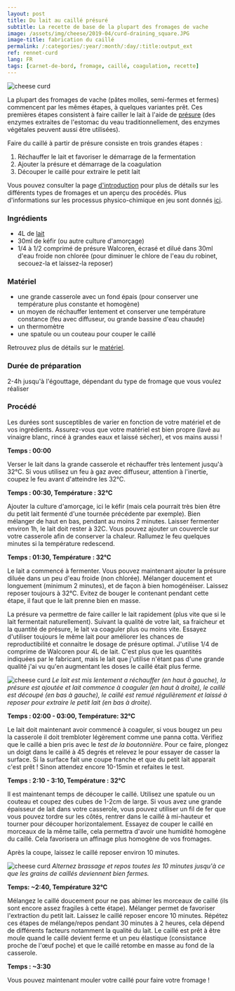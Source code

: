 ```yaml
---
layout: post
title: Du lait au caillé présuré
subtitle: La recette de base de la plupart des fromages de vache
image: /assets/img/cheese/2019-04/curd-draining_square.JPG
image-title: fabrication du caillé
permalink: /:categories/:year/:month/:day/:title:output_ext
ref: rennet-curd
lang: FR
tags: [carnet-de-bord, fromage, caillé, coagulation, recette]
---
```


![cheese curd]({{site.baseurl}}/assets/img/cheese/2019-04/curd-draining.JPG)

<!--excerpt.start-->
La plupart des fromages de vache (pâtes molles, semi-fermes et fermes) commencent par les mêmes étapes, à quelques variantes prêt. 
Ces premières étapes consistent à faire cailler le lait à l'aide de [présure]({{site.baseurl}}/2019/03/04/kit-minimal.html) (des enzymes extraites de l'estomac du veau traditionnellement, des enzymes végétales peuvent aussi être utilisées). 

Faire du caillé à partir de présure consiste en trois grandes étapes :
1. Réchauffer le lait et favoriser le démarrage de la fermentation
2. Ajouter la présure et démarrage de la coagulation
3. Découper le caillé pour extraire le petit lait
<!--excerpt.end-->

Vous pouvez consulter la page [d'introduction]({{site.baseurl}}/fr/bases) pour plus de détails sur les différents types de fromages et un aperçu des procédés.
Plus d'informations sur les processus physico-chimique en jeu sont donnés [ici]({{site.baseurl}}/2019/05/01/coagulation-du-lait).

### Ingrédients

- 4L de [lait]({{site.baseurl}}/2019/03/02/raw-milk.html)
- 30ml de kéfir (ou autre culture d'amorçage)
- 1/4 à 1/2 comprimé de présure Walcoren, écrasé et dilué dans 30ml d'eau froide non chlorée (pour diminuer le chlore de l'eau du robinet, secouez-la et laissez-la reposer)

### Matériel

- une grande casserole avec un fond épais (pour conserver une température plus constante et homogène)
- un moyen de réchauffer lentement et conserver une température constance (feu avec diffuseur, ou grande bassine d'eau chaude)
- un thermomètre
- une spatule ou un couteau pour couper le caillé

Retrouvez plus de détails sur le [matériel]({{site.baseurl}}/2019/03/04/kit-minimal.html).

### Durée de préparation

2-4h jusqu'à l'égouttage, dépendant du type de fromage que vous voulez réaliser

### Procédé

Les durées sont susceptibles de varier en fonction de votre matériel et de vos ingrédients.
Assurez-vous que votre matériel est bien propre (lavé au vinaigre blanc, rincé à grandes eaux et laissé sécher), et vos mains aussi !

**Temps : 00:00**

Verser le lait dans la grande casserole et réchauffer très lentement jusqu'à 32°C. Si vous utilisez un feu à gaz avec diffuseur, attention à l'inertie, coupez le feu avant d'atteindre les 32°C.

**Temps : 00:30, Température : 32°C**

Ajouter la culture d'amorçage, ici le kéfir (mais cela pourrait très bien être du petit lait fermenté d'une tournée précédente par exemple). Bien mélanger de haut en bas, pendant au moins 2 minutes. Laisser fermenter environ 1h, le lait doit rester à 32C. Vous pouvez ajouter un couvercle sur votre casserole afin de conserver la chaleur. Rallumez le feu quelques minutes si la température redescend.

**Temps : 01:30, Température : 32°C** 

Le lait a commencé à fermenter. Vous pouvez maintenant ajouter la présure diluée dans un peu d'eau froide (non chlorée). 
Mélanger doucement et longuement (minimum 2 minutes), et de façon à bien homogénéiser. Laissez reposer toujours à 32°C. 
Evitez de bouger le contenant pendant cette étape, il faut que le lait prenne bien en masse.

La présure va permettre de faire cailler le lait rapidement (plus vite que si le lait fermentait naturellement). 
Suivant la qualité de votre lait, sa fraicheur et la quantité de présure, le lait va coaguler plus ou moins vite. 
Essayez d'utiliser toujours le même lait pour améliorer les chances de reproductibilité et connaitre le dosage de présure optimal. 
J'utilise 1/4 de comprime de Walcoren pour 4L de lait. C'est plus que les quantités indiquées par le fabricant, 
mais le lait que j'utilise n'étant pas d'une grande qualité j'ai vu qu'en augmentant les doses le caillé était plus ferme.

![cheese curd]({{site.baseurl}}/assets/img/cheese/2019-04/cheese-cut.jpg)
*Le lait est mis lentement a réchauffer (en haut à gauche), la présure est ajoutée et lait commence à coaguler (en haut à droite), le caillé est découpé (en bas à gauche), le caillé est remué régulièrement et laissé à reposer pour extraire le petit lait (en bas à droite).*

**Temps : 02:00 - 03:00, Température: 32°C**

Le lait doit maintenant avoir commencé à coaguler, si vous bougez un peu la casserole il doit trembloter légèrement comme 
une panna cotta. Vérifiez que le caillé a bien pris avec le *test de la boutonnière*. 
Pour ce faire, plongez un doigt dans le caillé à 45 degrés et relevez le pour essayer de casser la surface. 
Si la surface fait une coupe franche et que du petit lait apparait c'est prêt ! Sinon attendez encore 10-15min et refaites le test.

**Temps : 2:10 - 3:10, Température : 32°C**

Il est maintenant temps de découper le caillé. Utilisez une spatule ou un couteau et coupez des cubes de 1-2cm de large. Si vous avez une grande épaisseur de lait dans votre casserole, vous pouvez utiliser un fil de fer que vous pouvez tordre sur les côtés, rentrer dans le caillé à mi-hauteur et tourner pour découper horizontalement. Essayez de couper le caillé en morceaux de la même taille, cela permettra d'avoir une humidité homogène du caillé. Cela favorisera un affinage plus homogène de vos fromages.

Après la coupe, laissez le caillé reposer environ 10 minutes.

![cheese curd]({{site.baseurl}}/assets/img/cheese/2019-04/curd-whey-expell.jpg)
*Alternez brassage et repos toutes les 10 minutes jusqu'à ce que les grains de caillés deviennent bien fermes.*

**Temps: ~2:40, Température 32°C**

Mélangez le caillé doucement pour ne pas abimer les morceaux de caillé (ils sont encore assez fragiles à cette étape). Mélanger permet de favoriser l'extraction du petit lait.
Laissez le caillé reposer encore 10 minutes.
Répétez ces étapes de mélange/repos pendant 30 minutes à 2 heures, cela dépend de différents facteurs notamment la qualité du lait.
Le caillé est prêt à être moule quand le caillé devient ferme et un peu élastique (consistance proche de l'œuf poche) et que le caillé retombe en masse au fond de la casserole.

**Temps : ~3:30**

Vous pouvez maintenant mouler votre caillé pour faire votre fromage !

